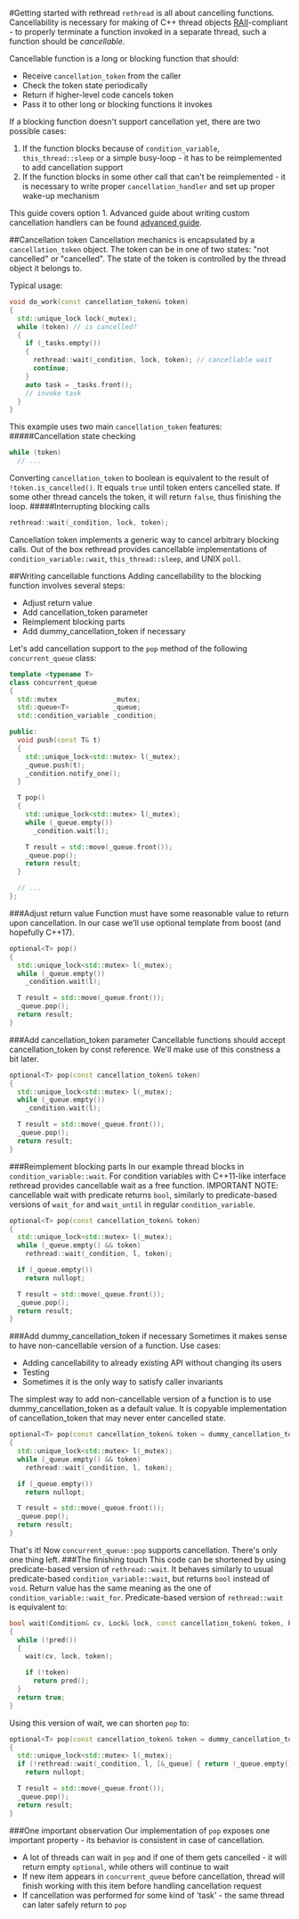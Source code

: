 #Getting started with rethread
`rethread` is all about cancelling functions. Cancellability is necessary for making of C++ thread objects [RAII](http://en.cppreference.com/w/cpp/language/raii)-compliant - to properly terminate a function invoked in a separate thread, such a function should be _cancellable_.

Cancellable function is a long or blocking function that should:

* Receive `cancellation_token` from the caller
* Check the token state periodically
* Return if higher-level code cancels token
* Pass it to other long or blocking functions it invokes

If a blocking function doesn't support cancellation yet, there are two possible cases:

1. If the function blocks because of `condition_variable`, `this_thread::sleep` or a simple busy-loop - it has to be reimplemented to add cancellation support
2. If the function blocks in some other call that can't be reimplemented - it is necessary to write proper `cancellation_handler` and set up proper wake-up mechanism

This guide covers option 1. Advanced guide about writing custom cancellation handlers can be found [advanced guide](docs/AdvancedGuide.md).

##Cancellation token
Cancellation mechanics is encapsulated by a `cancellation_token` object. The token can be in one of two states: "not cancelled" or "cancelled". The state of the token is controlled by the thread object it belongs to.

Typical usage:
```cpp
void do_work(const cancellation_token& token)
{
  std::unique_lock lock(_mutex);
  while (token) // is cancelled?
  {
    if (_tasks.empty())
    {
      rethread::wait(_condition, lock, token); // cancellable wait
      continue;
    }
    auto task = _tasks.front();
    // invoke task
  }
}
```
This example uses two main `cancellation_token` features:
#####Cancellation state checking
```cpp
while (token)
  // ...
```
Converting `cancellation_token` to boolean is equivalent to the result of `!token.is_cancelled()`. It equals `true` until token enters cancelled state. If some other thread cancels the token, it will return `false`, thus finishing the loop.
#####Interrupting blocking calls
```cpp
rethread::wait(_condition, lock, token);
```
Cancellation token implements a generic way to cancel arbitrary blocking calls. Out of the box rethread provides cancellable implementations of `condition_variable::wait`, `this_thread::sleep`, and UNIX `poll`.

##Writing cancellable functions
Adding cancellability to the blocking function involves several steps:
* Adjust return value
* Add cancellation_token parameter
* Reimplement blocking parts
* Add dummy_cancellation_token if necessary

Let's add cancellation support to the `pop` method of the following `concurrent_queue` class:
```cpp
template <typename T>
class concurrent_queue
{
  std::mutex              _mutex;
  std::queue<T>           _queue;
  std::condition_variable _condition;

public:
  void push(const T& t)
  {
    std::unique_lock<std::mutex> l(_mutex);
    _queue.push(t);
    _condition.notify_one();
  }

  T pop()
  {
    std::unique_lock<std::mutex> l(_mutex);
    while (_queue.empty())
      _condition.wait(l);

    T result = std::move(_queue.front());
    _queue.pop();
    return result;
  }

  // ...
};
```
###Adjust return value
Function must have some reasonable value to return upon cancellation. In our case we'll use optional<T> template from boost (and hopefully C++17).
```cpp
optional<T> pop()
{
  std::unique_lock<std::mutex> l(_mutex);
  while (_queue.empty())
    _condition.wait(l);

  T result = std::move(_queue.front());
  _queue.pop();
  return result;
}
```
###Add cancellation_token parameter
Cancellable functions should accept cancellation_token by const reference. We'll make use of this constness a bit later.
```cpp
optional<T> pop(const cancellation_token& token)
{
  std::unique_lock<std::mutex> l(_mutex);
  while (_queue.empty())
    _condition.wait(l);

  T result = std::move(_queue.front());
  _queue.pop();
  return result;
}
```
###Reimplement blocking parts
In our example thread blocks in `condition_variable::wait`. For condition variables with C++11-like interface rethread provides cancellable wait as a free function. IMPORTANT NOTE: cancellable wait with predicate returns `bool`, similarly to predicate-based versions of `wait_for` and `wait_until` in regular `condition_variable`.
```cpp
optional<T> pop(const cancellation_token& token)
{
  std::unique_lock<std::mutex> l(_mutex);
  while (_queue.empty() && token)
    rethread::wait(_condition, l, token);

  if (_queue.empty())
    return nullopt;

  T result = std::move(_queue.front());
  _queue.pop();
  return result;
}
```
###Add dummy_cancellation_token if necessary
Sometimes it makes sense to have non-cancellable version of a function. Use cases:
* Adding cancellability to already existing API without changing its users
* Testing
* Sometimes it is the only way to satisfy caller invariants

The simplest way to add non-cancellable version of a function is to use dummy_cancellation_token as a default value. It is copyable implementation of cancellation_token that may never enter cancelled state.
```cpp
optional<T> pop(const cancellation_token& token = dummy_cancellation_token())
{
  std::unique_lock<std::mutex> l(_mutex);
  while (_queue.empty() && token)
    rethread::wait(_condition, l, token);

  if (_queue.empty())
    return nullopt;

  T result = std::move(_queue.front());
  _queue.pop();
  return result;
}
```
That's it! Now `concurrent_queue::pop` supports cancellation. There's only one thing left.
###The finishing touch
This code can be shortened by using predicate-based version of `rethread::wait`. It behaves similarly to usual predicate-based `condition_variable::wait`, but returns `bool` instead of `void`. Return value has the same meaning as the one of `condition_variable::wait_for`. Predicate-based version of `rethread::wait` is equivalent to:
```cpp
bool wait(Condition& cv, Lock& lock, const cancellation_token& token, Predicate predicate)
{
  while (!pred())
  {
    wait(cv, lock, token);

    if (!token)
      return pred();
  }
  return true;
}
```
Using this version of wait, we can shorten `pop` to:
```cpp
optional<T> pop(const cancellation_token& token = dummy_cancellation_token())
{
  std::unique_lock<std::mutex> l(_mutex);
  if (!rethread::wait(_condition, l, [&_queue] { return !_queue.empty(); }))
    return nullopt;

  T result = std::move(_queue.front());
  _queue.pop();
  return result;
}
```
###One important observation
Our implementation of `pop` exposes one important property - its behavior is consistent in case of cancellation.
* A lot of threads can wait in `pop` and if one of them gets cancelled - it will return empty `optional`, while others will continue to wait
* If new item appears in `concurrent_queue` before cancellation, thread will finish working with this item before handling cancellation request
* If cancellation was performed for some kind of 'task' - the same thread can later safely return to `pop`
